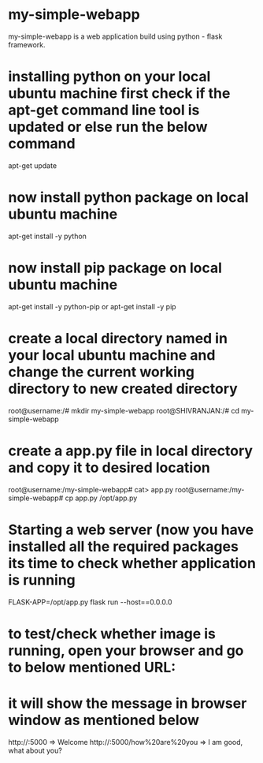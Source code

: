 # my-simple-webapp
my-simple-webapp is a web application build using python - flask framework. 

# installing python on your local ubuntu machine first check if the apt-get command line tool is updated or else run the below command
apt-get update

# now install python package on local ubuntu machine
apt-get install -y python

# now install pip package on local ubuntu machine
apt-get install -y python-pip or apt-get install -y pip

# create a local directory named in your local ubuntu machine and change the current working directory to new created directory
root@username:/# mkdir my-simple-webapp
root@SHIVRANJAN:/# cd my-simple-webapp

# create a app.py file in local directory and copy it to desired location
root@username:/my-simple-webapp# cat> app.py
root@username:/my-simple-webapp# cp app.py /opt/app.py

# Starting a web server (now you have installed all the required packages its time to check whether application is running
FLASK-APP=/opt/app.py flask run --host==0.0.0.0

# to test/check whether image is running, open your browser and go to below mentioned URL:
# it will show the message in browser window as mentioned below
http://<IP>:5000                      => Welcome
http://<IP>:5000/how%20are%20you      => I am good, what about you?
